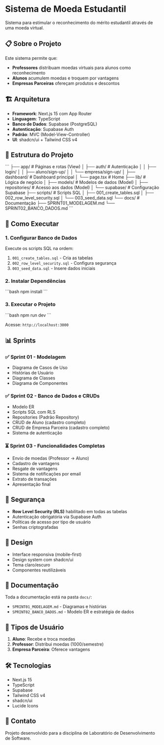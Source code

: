 # Sistema de Moeda Estudantil

Sistema para estimular o reconhecimento do mérito estudantil através de uma moeda virtual.

## 📋 Sobre o Projeto

Este sistema permite que:
- **Professores** distribuam moedas virtuais para alunos como reconhecimento
- **Alunos** acumulem moedas e troquem por vantagens
- **Empresas Parceiras** ofereçam produtos e descontos

## 🏗️ Arquitetura

- **Framework**: Next.js 15 com App Router
- **Linguagem**: TypeScript
- **Banco de Dados**: Supabase (PostgreSQL)
- **Autenticação**: Supabase Auth
- **Padrão**: MVC (Model-View-Controller)
- **UI**: shadcn/ui + Tailwind CSS v4

## 📁 Estrutura do Projeto

\`\`\`
├── app/                      # Páginas e rotas (View)
│   ├── auth/                 # Autenticação
│   │   ├── login/
│   │   ├── aluno/sign-up/
│   │   └── empresa/sign-up/
│   ├── dashboard/            # Dashboard principal
│   └── page.tsx              # Home
├── lib/                      # Lógica de negócio
│   ├── models/               # Modelos de dados (Model)
│   ├── repositories/         # Acesso aos dados (Model)
│   └── supabase/             # Configuração Supabase
├── scripts/                  # Scripts SQL
│   ├── 001_create_tables.sql
│   ├── 002_row_level_security.sql
│   └── 003_seed_data.sql
└── docs/                     # Documentação
    ├── SPRINT01_MODELAGEM.md
    └── SPRINT02_BANCO_DADOS.md
\`\`\`

## 🚀 Como Executar

### 1. Configurar Banco de Dados

Execute os scripts SQL na ordem:
1. `001_create_tables.sql` - Cria as tabelas
2. `002_row_level_security.sql` - Configura segurança
3. `003_seed_data.sql` - Insere dados iniciais

### 2. Instalar Dependências

\`\`\`bash
npm install
\`\`\`

### 3. Executar o Projeto

\`\`\`bash
npm run dev
\`\`\`

Acesse: `http://localhost:3000`

## 📊 Sprints

### ✅ Sprint 01 - Modelagem
- Diagrama de Casos de Uso
- Histórias de Usuário
- Diagrama de Classes
- Diagrama de Componentes

### ✅ Sprint 02 - Banco de Dados e CRUDs
- Modelo ER
- Scripts SQL com RLS
- Repositories (Padrão Repository)
- CRUD de Aluno (cadastro completo)
- CRUD de Empresa Parceira (cadastro completo)
- Sistema de autenticação

### ⏳ Sprint 03 - Funcionalidades Completas
- Envio de moedas (Professor → Aluno)
- Cadastro de vantagens
- Resgate de vantagens
- Sistema de notificações por email
- Extrato de transações
- Apresentação final

## 🔐 Segurança

- **Row Level Security (RLS)** habilitado em todas as tabelas
- Autenticação obrigatória via Supabase Auth
- Políticas de acesso por tipo de usuário
- Senhas criptografadas

## 🎨 Design

- Interface responsiva (mobile-first)
- Design system com shadcn/ui
- Tema claro/escuro
- Componentes reutilizáveis

## 📝 Documentação

Toda a documentação está na pasta `docs/`:
- `SPRINT01_MODELAGEM.md` - Diagramas e histórias
- `SPRINT02_BANCO_DADOS.md` - Modelo ER e estratégia de dados

## 👥 Tipos de Usuário

1. **Aluno**: Recebe e troca moedas
2. **Professor**: Distribui moedas (1000/semestre)
3. **Empresa Parceira**: Oferece vantagens

## 🛠️ Tecnologias

- Next.js 15
- TypeScript
- Supabase
- Tailwind CSS v4
- shadcn/ui
- Lucide Icons

## 📧 Contato

Projeto desenvolvido para a disciplina de Laboratório de Desenvolvimento de Software.
